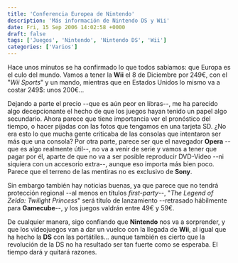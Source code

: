 ```yaml
---
title: 'Conferencia Europea de Nintendo'
description: 'Más información de Nintendo DS y Wii'
date: Fri, 15 Sep 2006 14:02:58 +0000
draft: false
tags: ['Juegos', 'Nintendo', 'Nintendo DS', 'Wii']
categories: ['Varios']
---
```


Hace unos minutos se ha confirmado lo que todos sabíamos: que Europa es el culo del mundo. Vamos a tener la **Wii** el 8 de Diciembre por 249€, con el "_Wii Sports_" y un mando, mientras que en Estados Unidos lo mismo va a costar 249$: unos 200€...

Dejando a parte el precio --que es aún peor en libras--, me ha parecido algo decepcionante el hecho de que los juegos hayan tenido un papel algo secundario. Ahora parece que tiene importancia ver el pronóstico del tiempo, o hacer pijadas con las fotos que tengamos en una tarjeta SD. ¿No era esto lo que mucha gente criticaba de las consolas que intentaron ser más que una consola? Por otra parte, parece ser que el navegador **Opera** --que es algo realmente útil--, no va a venir de serie y vamos a tener que pagar por él, aparte de que no va a ser posible reproducir DVD-Video --ni siquiera con un accesorio extra--, aunque eso importa más bien poco. Parece que el terreno de las mentiras no es exclusivo de **Sony**.

Sin embargo también hay noticias buenas, ya que parece que no tendrá protección regional --al menos en títulos _first-party_--, "_The Legend of Zelda: Twilight Princess_" será título de lanzamiento --retrasado hábilmente para **Gamecube**--, y los juegos valdrán entre 49€ y 59€.

De cualquier manera, sigo confiando que **Nintendo** nos va a sorprender, y que los videojuegos van a dar un vuelco con la llegada de **Wii**, al igual que ha hecho la **DS** con las portátiles... aunque también es cierto que la revolución de la DS no ha resultado ser tan fuerte como se esperaba. El tiempo dará y quitará razones.